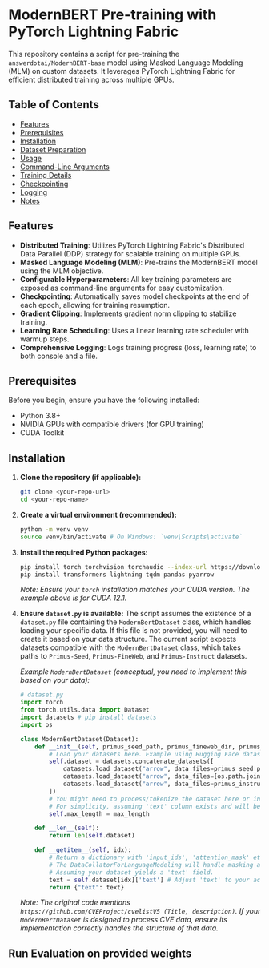 # ModernBERT Pre-training with PyTorch Lightning Fabric

This repository contains a script for pre-training the `answerdotai/ModernBERT-base` model using Masked Language Modeling (MLM) on custom datasets. It leverages PyTorch Lightning Fabric for efficient distributed training across multiple GPUs.

## Table of Contents

-   [Features](#features)
-   [Prerequisites](#prerequisites)
-   [Installation](#installation)
-   [Dataset Preparation](#dataset-preparation)
-   [Usage](#usage)
-   [Command-Line Arguments](#command-line-arguments)
-   [Training Details](#training-details)
-   [Checkpointing](#checkpointing)
-   [Logging](#logging)
-   [Notes](#notes)

## Features

*   **Distributed Training**: Utilizes PyTorch Lightning Fabric's Distributed Data Parallel (DDP) strategy for scalable training on multiple GPUs.
*   **Masked Language Modeling (MLM)**: Pre-trains the ModernBERT model using the MLM objective.
*   **Configurable Hyperparameters**: All key training parameters are exposed as command-line arguments for easy customization.
*   **Checkpointing**: Automatically saves model checkpoints at the end of each epoch, allowing for training resumption.
*   **Gradient Clipping**: Implements gradient norm clipping to stabilize training.
*   **Learning Rate Scheduling**: Uses a linear learning rate scheduler with warmup steps.
*   **Comprehensive Logging**: Logs training progress (loss, learning rate) to both console and a file.

## Prerequisites

Before you begin, ensure you have the following installed:

*   Python 3.8+
*   NVIDIA GPUs with compatible drivers (for GPU training)
*   CUDA Toolkit

## Installation

1.  **Clone the repository (if applicable):**
    ```bash
    git clone <your-repo-url>
    cd <your-repo-name>
    ```

2.  **Create a virtual environment (recommended):**
    ```bash
    python -m venv venv
    source venv/bin/activate # On Windows: `venv\Scripts\activate`
    ```

3.  **Install the required Python packages:**
    ```bash
    pip install torch torchvision torchaudio --index-url https://download.pytorch.org/whl/cu121 # Adjust cu121 for your CUDA version
    pip install transformers lightning tqdm pandas pyarrow
    ```
    *Note: Ensure your `torch` installation matches your CUDA version. The example above is for CUDA 12.1.*

4.  **Ensure `dataset.py` is available:**
    The script assumes the existence of a `dataset.py` file containing the `ModernBertDataset` class, which handles loading your specific data. If this file is not provided, you will need to create it based on your data structure. The current script expects datasets compatible with the `ModernBertDataset` class, which takes paths to `Primus-Seed`, `Primus-FineWeb`, and `Primus-Instruct` datasets.

    *Example `ModernBertDataset` (conceptual, you need to implement this based on your data):*
    ```python
    # dataset.py
    import torch
    from torch.utils.data import Dataset
    import datasets # pip install datasets
    import os

    class ModernBertDataset(Dataset):
        def __init__(self, primus_seed_path, primus_fineweb_dir, primus_instruct_path, max_length=1024):
            # Load your datasets here. Example using Hugging Face datasets library:
            self.dataset = datasets.concatenate_datasets([
                datasets.load_dataset("arrow", data_files=primus_seed_path, split="train"),
                datasets.load_dataset("arrow", data_files=[os.path.join(primus_fineweb_dir, f) for f in os.listdir(primus_fineweb_dir) if f.endswith('.arrow')], split="train"),
                datasets.load_dataset("arrow", data_files=primus_instruct_path, split="train")
            ])
            # You might need to process/tokenize the dataset here or in __getitem__
            # For simplicity, assuming 'text' column exists and will be tokenized by DataCollator
            self.max_length = max_length

        def __len__(self):
            return len(self.dataset)

        def __getitem__(self, idx):
            # Return a dictionary with 'input_ids', 'attention_mask' etc.
            # The DataCollatorForLanguageModeling will handle masking and label creation.
            # Assuming your dataset yields a 'text' field.
            text = self.dataset[idx]['text'] # Adjust 'text' to your actual column name
            return {"text": text}

    ```
    *Note: The original code mentions `https://github.com/CVEProject/cvelistV5 (Title, description)`. If your `ModernBertDataset` is designed to process CVE data, ensure its implementation correctly handles the structure of that data.*

## Run Evaluation on provided weights
